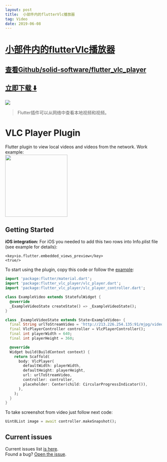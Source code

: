 ```yaml
---
layout: post
title:  小部件内的flutterVlc播放​​器
tag: Video
date: 2019-06-08
---
```


# [小部件内的flutterVlc播放​​器 ](http://github.com/solid-software/flutter_vlc_player) 



## [查看Github/solid-software/flutter_vlc_player](http://github.com/solid-software/flutter_vlc_player)
## [立即下载 ️⬇️ ](https://codeload.github.com/solid-software/flutter_vlc_player/zip/master) 


 
![](https://flutterawesome.com/content/images/2019/02/imgpsh_mobile.jpg)
 
>
> Flutter插件可以从网络中查看本地视频和视频。
>

 
#  VLC Player Plugin
Flutter plugin to view local videos and videos from the network. Work example:   
<img src="https://github.com/solid-software/flutter_vlc_player/blob/master/imgpsh_mobile_save.jfif?raw=true" width="200"/>
## Getting Started
**iOS integration:**
For iOS you needed to add this two rows into Info.plist file (see example for details): 
```
<key>io.flutter.embedded_views_preview</key>
<true/>
```
To start using the plugin, copy this code or follow the [example](https://github.com/solid-software/flutter_vlc_player/tree/master/example):
```dart
import 'package:flutter/material.dart';
import 'package:flutter_vlc_player/vlc_player.dart';
import 'package:flutter_vlc_player/vlc_player_controller.dart';

class ExampleVideo extends StatefulWidget {
  @override
  _ExampleVideoState createState() => _ExampleVideoState();
}

class _ExampleVideoState extends State<ExampleVideo> {
  final String urlToStreamVideo = 'http://213.226.254.135:91/mjpg/video.mjpg';
  final VlcPlayerController controller = VlcPlayerController();
  final int playerWidth = 640;
  final int playerHeight = 360;

  @override
  Widget build(BuildContext context) {
    return Scaffold(
      body: VlcPlayer(
        defaultWidth: playerWidth,
        defaultHeight: playerHeight,
        url: urlToStreamVideo,
        controller: controller,
        placeholder: Center(child: CircularProgressIndicator()),
      ),
    );
  }
}

```

To take screenshot from video just follow next code:
```dart
Uint8List image = await controller.makeSnapshot();
```
## Current issues
Current issues list [is here](https://github.com/solid-software/flutter_vlc_player/issues).   
Found a bug? [Open the issue](https://github.com/solid-software/flutter_vlc_player/issues/new).


